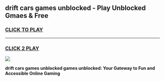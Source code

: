 
## drift cars games unblocked - Play Unblocked Gmaes & Free
<h3>
<a href="https://premium.freeplayer.one?title=drift_cars_games_unblocked&ref=19F">CLICK TO PLAY</a></h3>
<hr>

<h3>
<a href="https://premium.freeplayer.one?title=drift_cars_games_unblocked&ref=19F">CLICK 2 PLAY</a>
  
</h3>

<a href="https://premium.freeplayer.one?title=drift_cars_games_unblocked&ref=19F/"><img src="https://clearcache.store/games.png"></a>


**drift cars games unblocked games unblocked: Your Gateway to Fun and Accessible Online Gaming**
